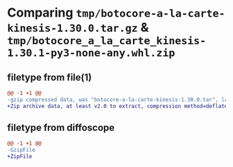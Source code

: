 # Comparing `tmp/botocore-a-la-carte-kinesis-1.30.0.tar.gz` & `tmp/botocore_a_la_carte_kinesis-1.30.1-py3-none-any.whl.zip`

## filetype from file(1)

```diff
@@ -1 +1 @@
-gzip compressed data, was "botocore-a-la-carte-kinesis-1.30.0.tar", last modified: Tue Jul  4 01:44:39 2023, max compression
+Zip archive data, at least v2.0 to extract, compression method=deflate
```

## filetype from diffoscope

```diff
@@ -1 +1 @@
-GzipFile
+ZipFile
```

